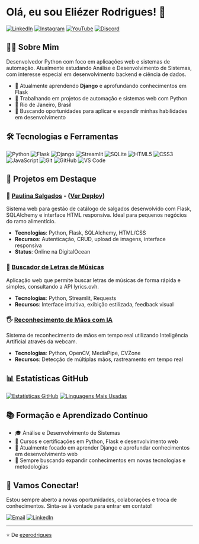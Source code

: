 # Olá, eu sou Eliézer Rodrigues! 👋

[![LinkedIn](https://img.shields.io/badge/LinkedIn-0077B5?style=for-the-badge&logo=linkedin&logoColor=white)](https://www.linkedin.com/in/ezerodrigues)
[![Instagram](https://img.shields.io/badge/Instagram-E4405F?style=for-the-badge&logo=instagram&logoColor=white)](https://www.instagram.com/ezerodrigues)
[![YouTube](https://img.shields.io/badge/YouTube-FF0000?style=for-the-badge&logo=youtube&logoColor=white)](https://www.youtube.com/ezerodrigues)
[![Discord](https://img.shields.io/badge/Discord-7289DA?style=for-the-badge&logo=discord&logoColor=white)](https://discord.com/users/ezerodrigues)

## 👨‍💻 Sobre Mim

Desenvolvedor Python com foco em aplicações web e sistemas de automação. Atualmente estudando Análise e Desenvolvimento de Sistemas, com interesse especial em desenvolvimento backend e ciência de dados.

- 🌱 Atualmente aprendendo **Django** e aprofundando conhecimentos em Flask
- 🔭 Trabalhando em projetos de automação e sistemas web com Python
- 📍 Rio de Janeiro, Brasil
- 💼 Buscando oportunidades para aplicar e expandir minhas habilidades em desenvolvimento

## 🛠️ Tecnologias e Ferramentas

![Python](https://img.shields.io/badge/Python-3776AB?style=for-the-badge&logo=python&logoColor=white)
![Flask](https://img.shields.io/badge/Flask-000000?style=for-the-badge&logo=flask&logoColor=white)
![Django](https://img.shields.io/badge/Django-092E20?style=for-the-badge&logo=django&logoColor=white)
![Streamlit](https://img.shields.io/badge/Streamlit-FF4B4B?style=for-the-badge&logo=streamlit&logoColor=white)
![SQLite](https://img.shields.io/badge/SQLite-07405E?style=for-the-badge&logo=sqlite&logoColor=white)
![HTML5](https://img.shields.io/badge/HTML5-E34F26?style=for-the-badge&logo=html5&logoColor=white)
![CSS3](https://img.shields.io/badge/CSS3-1572B6?style=for-the-badge&logo=css3&logoColor=white)
![JavaScript](https://img.shields.io/badge/JavaScript-F7DF1E?style=for-the-badge&logo=javascript&logoColor=black)
![Git](https://img.shields.io/badge/Git-F05032?style=for-the-badge&logo=git&logoColor=white)
![GitHub](https://img.shields.io/badge/GitHub-100000?style=for-the-badge&logo=github&logoColor=white)
![VS Code](https://img.shields.io/badge/VS_Code-0078D4?style=for-the-badge&logo=visual%20studio%20code&logoColor=white)

## 🚀 Projetos em Destaque

### 🥐 [Paulina Salgados](https://github.com/ezerodrigues/paulina-salgados) - ([Ver Deploy](https://paulina-app-hmgir.ondigitalocean.app/))
Sistema web para gestão de catálogo de salgados desenvolvido com Flask, SQLAlchemy e interface HTML responsiva. Ideal para pequenos negócios do ramo alimentício.
*   **Tecnologias**: Python, Flask, SQLAlchemy, HTML/CSS
*   **Recursos**: Autenticação, CRUD, upload de imagens, interface responsiva
*   **Status**: Online na DigitalOcean

### 🎵 [Buscador de Letras de Músicas](https://github.com/ezerodrigues/projeto-letra-musica)
Aplicação web que permite buscar letras de músicas de forma rápida e simples, consultando a API lyrics.ovh.
*   **Tecnologias**: Python, Streamlit, Requests
*   **Recursos**: Interface intuitiva, exibição estilizada, feedback visual

### 🖐️ [Reconhecimento de Mãos com IA](https://github.com/ezerodrigues/projeto_ia)
Sistema de reconhecimento de mãos em tempo real utilizando Inteligência Artificial através da webcam.
*   **Tecnologias**: Python, OpenCV, MediaPipe, CVZone
*   **Recursos**: Detecção de múltiplas mãos, rastreamento em tempo real

## 📊 Estatísticas GitHub

[![Estatísticas GitHub](https://github-readme-stats.vercel.app/api?username=ezerodrigues&show_icons=true&theme=radical&hide_border=true&rank_icon=github)](https://github.com/anuraghazra/github-readme-stats)
[![Linguagens Mais Usadas](https://github-readme-stats.vercel.app/api/top-langs/?username=ezerodrigues&layout=compact&theme=radical&hide_border=true)](https://github.com/anuraghazra/github-readme-stats)

## 📚 Formação e Aprendizado Contínuo

- 🎓 Análise e Desenvolvimento de Sistemas
- 📘 Cursos e certificações em Python, Flask e desenvolvimento web
- 🌱 Atualmente focado em aprender Django e aprofundar conhecimentos em desenvolvimento web
- 📖 Sempre buscando expandir conhecimentos em novas tecnologias e metodologias

## 🤝 Vamos Conectar!

Estou sempre aberto a novas oportunidades, colaborações e troca de conhecimentos. Sinta-se à vontade para entrar em contato!

[![Email](https://img.shields.io/badge/Email-D14836?style=for-the-badge&logo=gmail&logoColor=white)](mailto:ezerodrigues.dev@gmail.com)
[![LinkedIn](https://img.shields.io/badge/LinkedIn-0077B5?style=for-the-badge&logo=linkedin&logoColor=white)](https://www.linkedin.com/in/ezerodrigues)

---

⭐️ De [ezerodrigues](https://github.com/ezerodrigues)
